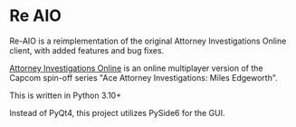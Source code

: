 # Re AIO

Re-AIO is a reimplementation of the original Attorney Investigations Online client, with added features and bug fixes.

[Attorney Investigations Online](https://aceattorneyonline.com/aaio.html) is an online multiplayer version of the Capcom spin-off series "Ace Attorney Investigations: Miles Edgeworth".

This is written in Python 3.10+

Instead of PyQt4, this project utilizes PySide6 for the GUI.

